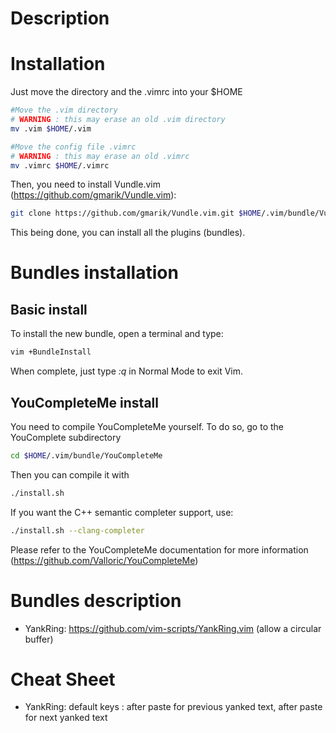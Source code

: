 # Description

# Installation

Just move the directory and the .vimrc into your $HOME

```bash
#Move the .vim directory
# WARNING : this may erase an old .vim directory
mv .vim $HOME/.vim

#Move the config file .vimrc
# WARNING : this may erase an old .vimrc 
mv .vimrc $HOME/.vimrc
```

Then, you need to install Vundle.vim (https://github.com/gmarik/Vundle.vim):

```bash
git clone https://github.com/gmarik/Vundle.vim.git $HOME/.vim/bundle/Vundle.vim
```

This being done, you can install all the plugins (bundles).

# Bundles installation

## Basic install

To install the new bundle, open a terminal and type:

```bash
vim +BundleInstall
```

When complete, just type *:q* in Normal Mode to exit Vim.

## YouCompleteMe install

You need to compile YouCompleteMe yourself. To do so, go to the YouComplete subdirectory

```bash
cd $HOME/.vim/bundle/YouCompleteMe
```

Then you can compile it with

```bash
./install.sh
```

If you want the C++ semantic completer support, use:

```bash
./install.sh --clang-completer
```

Please refer to the YouCompleteMe documentation for more information (https://github.com/Valloric/YouCompleteMe)

# Bundles description

- YankRing: https://github.com/vim-scripts/YankRing.vim (allow a circular buffer)

# Cheat Sheet 

- YankRing: default keys : <C-P> after paste for previous yanked text, <C-N> after paste for next yanked text
